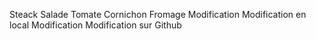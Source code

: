Steack
Salade
Tomate
Cornichon
Fromage
Modification
Modification en local
Modification
Modification sur Github
